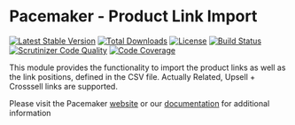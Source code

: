 # Pacemaker - Product Link Import

[![Latest Stable Version](https://img.shields.io/packagist/v/techdivision/import-product-link.svg?style=flat-square)](https://packagist.org/packages/techdivision/import-product-link) 
 [![Total Downloads](https://img.shields.io/packagist/dt/techdivision/import-product-link.svg?style=flat-square)](https://packagist.org/packages/techdivision/import-product-link)
 [![License](https://img.shields.io/packagist/l/techdivision/import-product-link.svg?style=flat-square)](https://packagist.org/packages/techdivision/import-product-link)
 [![Build Status](https://img.shields.io/travis/techdivision/import-product-link/master.svg?style=flat-square)](http://travis-ci.org/techdivision/import-product-link)
 [![Scrutinizer Code Quality](https://img.shields.io/scrutinizer/g/techdivision/import-product-link/master.svg?style=flat-square)](https://scrutinizer-ci.com/g/techdivision/import-product-link/?branch=master) [![Code Coverage](https://img.shields.io/scrutinizer/coverage/g/techdivision/import-product-link/master.svg?style=flat-square)](https://scrutinizer-ci.com/g/techdivision/import-product-link/?branch=master)

This module provides the functionality to import the product links as well as the link positions, 
defined in the CSV file. Actually Related, Upsell + Crosssell links are supported.

Please visit the Pacemaker [website](https://pacemaker.techdivision.com) or our [documentation](https://docs.met.tdintern.de/pacemaker/1.3/) for additional information
